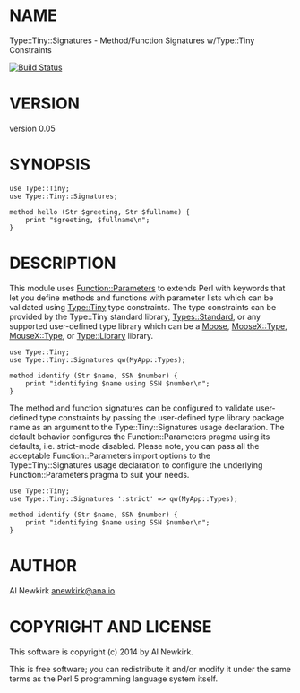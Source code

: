 # NAME

Type::Tiny::Signatures - Method/Function Signatures w/Type::Tiny Constraints

[![Build Status](https://travis-ci.org/alnewkirk/Type-Tiny-Signatures.png?branch=master)](https://travis-ci.org/alnewkirk/Type-Tiny-Signatures)

# VERSION

version 0.05

# SYNOPSIS

    use Type::Tiny;
    use Type::Tiny::Signatures;

    method hello (Str $greeting, Str $fullname) {
        print "$greeting, $fullname\n";
    }

# DESCRIPTION

This module uses [Function::Parameters](https://metacpan.org/pod/Function::Parameters) to extends Perl with keywords that
let you define methods and functions with parameter lists which can be validated
using [Type::Tiny](https://metacpan.org/pod/Type::Tiny) type constraints. The type constraints can be provided by
the Type::Tiny standard library, [Types::Standard](https://metacpan.org/pod/Types::Standard), or any supported
user-defined type library which can be a [Moose](https://metacpan.org/pod/Moose), [MooseX::Type](https://metacpan.org/pod/MooseX::Type),
[MouseX::Type](https://metacpan.org/pod/MouseX::Type), or [Type::Library](https://metacpan.org/pod/Type::Library) library.

    use Type::Tiny;
    use Type::Tiny::Signatures qw(MyApp::Types);

    method identify (Str $name, SSN $number) {
        print "identifying $name using SSN $number\n";
    }

The method and function signatures can be configured to validate user-defined
type constraints by passing the user-defined type library package name as an
argument to the Type::Tiny::Signatures usage declaration. The default behavior
configures the Function::Parameters pragma using its defaults, i.e. strict-mode
disabled. Please note, you can pass all the acceptable Function::Parameters
import options to the Type::Tiny::Signatures usage declaration to configure the
underlying Function::Parameters pragma to suit your needs.

    use Type::Tiny;
    use Type::Tiny::Signatures ':strict' => qw(MyApp::Types);

    method identify (Str $name, SSN $number) {
        print "identifying $name using SSN $number\n";
    }

# AUTHOR

Al Newkirk <anewkirk@ana.io>

# COPYRIGHT AND LICENSE

This software is copyright (c) 2014 by Al Newkirk.

This is free software; you can redistribute it and/or modify it under
the same terms as the Perl 5 programming language system itself.

